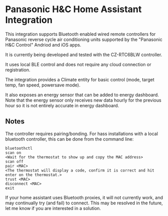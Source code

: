 # Panasonic H&C Home Assistant Integration

This integration supports Bluetooth enabled wired remote controllers
for Panasonic reverse cycle air conditioning units supported by the
"Panasonic H&C Control" Andriod and iOS apps.

It is currently being developed and tested with the CZ-RTC6BLW controller.

It uses local BLE control and does not require any cloud connection or
registration.

The integration provides a Climate entity for basic control
(mode, target temp, fan speed, powersave mode).

It also exposes an energy sensor that can be added to energy dashboard.
Note that the energy sensor only receives new data hourly for the 
previous hour so it is not entirely accurate in energy dashboard.

## Notes

The controller requires pairing/bonding. For hass installations with
a local bluetooth controller, this can be done from the command line:

```
bluetoothctl
scan on
<Wait for the thermostat to show up and copy the MAC address>
scan off
pair <MAC>
<The thermostat will display a code, confirm it is correct and hit enter on the thermostat.>
trust <MAC>
disconnect <MAC>
exit
```

If your home assistant uses Bluetooth proxies, it will not currently
work, and may continually try (and fail) to connect. This may be
resolved in the future, let me know if you are interested in a solution.
